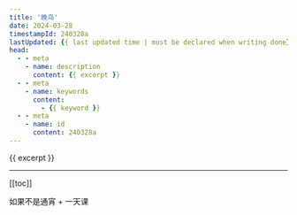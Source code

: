 ```yaml
---
title: '晚鸟'
date: 2024-03-28
timestampId: 240328a
lastUpdated: {{ last updated time | must be declared when writing done}}
head:
  - - meta
    - name: description
      content: {{ excerpt }}
  - - meta
    - name: keywords
      content:
        - {{ keyword }}
  - - meta
    - name: id
      content: 240328a
---
```


{{ excerpt }}

---

[[toc]]

如果不是通宵 + 一天课